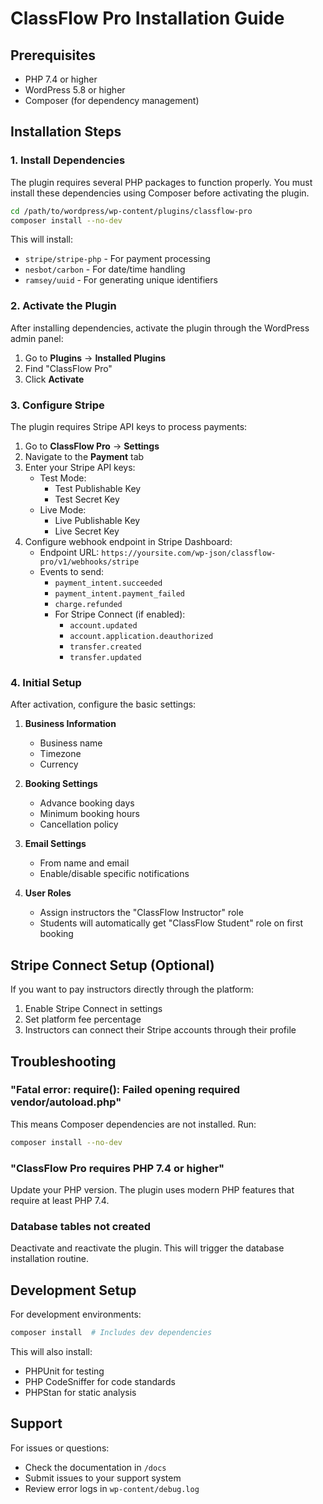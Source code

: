 # ClassFlow Pro Installation Guide

## Prerequisites

- PHP 7.4 or higher
- WordPress 5.8 or higher
- Composer (for dependency management)

## Installation Steps

### 1. Install Dependencies

The plugin requires several PHP packages to function properly. You must install these dependencies using Composer before activating the plugin.

```bash
cd /path/to/wordpress/wp-content/plugins/classflow-pro
composer install --no-dev
```

This will install:
- `stripe/stripe-php` - For payment processing
- `nesbot/carbon` - For date/time handling
- `ramsey/uuid` - For generating unique identifiers

### 2. Activate the Plugin

After installing dependencies, activate the plugin through the WordPress admin panel:

1. Go to **Plugins** → **Installed Plugins**
2. Find "ClassFlow Pro"
3. Click **Activate**

### 3. Configure Stripe

The plugin requires Stripe API keys to process payments:

1. Go to **ClassFlow Pro** → **Settings**
2. Navigate to the **Payment** tab
3. Enter your Stripe API keys:
   - Test Mode:
     - Test Publishable Key
     - Test Secret Key
   - Live Mode:
     - Live Publishable Key
     - Live Secret Key
4. Configure webhook endpoint in Stripe Dashboard:
   - Endpoint URL: `https://yoursite.com/wp-json/classflow-pro/v1/webhooks/stripe`
   - Events to send:
     - `payment_intent.succeeded`
     - `payment_intent.payment_failed`
     - `charge.refunded`
     - For Stripe Connect (if enabled):
       - `account.updated`
       - `account.application.deauthorized`
       - `transfer.created`
       - `transfer.updated`

### 4. Initial Setup

After activation, configure the basic settings:

1. **Business Information**
   - Business name
   - Timezone
   - Currency

2. **Booking Settings**
   - Advance booking days
   - Minimum booking hours
   - Cancellation policy

3. **Email Settings**
   - From name and email
   - Enable/disable specific notifications

4. **User Roles**
   - Assign instructors the "ClassFlow Instructor" role
   - Students will automatically get "ClassFlow Student" role on first booking

## Stripe Connect Setup (Optional)

If you want to pay instructors directly through the platform:

1. Enable Stripe Connect in settings
2. Set platform fee percentage
3. Instructors can connect their Stripe accounts through their profile

## Troubleshooting

### "Fatal error: require(): Failed opening required vendor/autoload.php"

This means Composer dependencies are not installed. Run:
```bash
composer install --no-dev
```

### "ClassFlow Pro requires PHP 7.4 or higher"

Update your PHP version. The plugin uses modern PHP features that require at least PHP 7.4.

### Database tables not created

Deactivate and reactivate the plugin. This will trigger the database installation routine.

## Development Setup

For development environments:

```bash
composer install  # Includes dev dependencies
```

This will also install:
- PHPUnit for testing
- PHP CodeSniffer for code standards
- PHPStan for static analysis

## Support

For issues or questions:
- Check the documentation in `/docs`
- Submit issues to your support system
- Review error logs in `wp-content/debug.log`